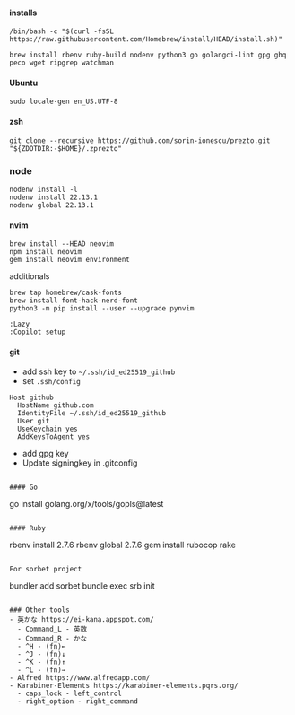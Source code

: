 #### installs

```
/bin/bash -c "$(curl -fsSL https://raw.githubusercontent.com/Homebrew/install/HEAD/install.sh)"

brew install rbenv ruby-build nodenv python3 go golangci-lint gpg ghq peco wget ripgrep watchman

```

#### Ubuntu
```
sudo locale-gen en_US.UTF-8
```

#### zsh

```
git clone --recursive https://github.com/sorin-ionescu/prezto.git "${ZDOTDIR:-$HOME}/.zprezto"
```

### node
```
nodenv install -l
nodenv install 22.13.1
nodenv global 22.13.1
```

#### nvim

```
brew install --HEAD neovim
npm install neovim
gem install neovim environment
```

additionals

```
brew tap homebrew/cask-fonts
brew install font-hack-nerd-font
python3 -m pip install --user --upgrade pynvim
```

```
:Lazy
:Copilot setup
```

#### git

- add ssh key to `~/.ssh/id_ed25519_github`
- set `.ssh/config`

```
Host github
  HostName github.com
  IdentityFile ~/.ssh/id_ed25519_github
  User git
  UseKeychain yes
  AddKeysToAgent yes
```

- add gpg key
- Update signingkey in .gitconfig

```

#### Go

```
go install golang.org/x/tools/gopls@latest
```

#### Ruby

```
rbenv install 2.7.6
rbenv global 2.7.6
gem install rubocop rake
```

For sorbet project

```
bundler add sorbet
bundle exec srb init
```

### Other tools
- 英かな https://ei-kana.appspot.com/
  - Command_L - 英数
  - Command_R - かな
  - ^H - (fn)←
  - ^J - (fn)↓
  - ^K - (fn)↑
  - ^L - (fn)→
- Alfred https://www.alfredapp.com/
- Karabiner-Elements https://karabiner-elements.pqrs.org/
  - caps_lock - left_control
  - right_option - right_command

